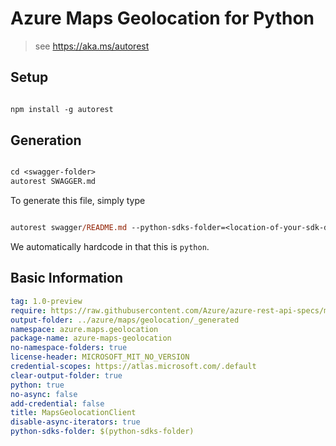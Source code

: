 # Azure Maps Geolocation for Python

> see https://aka.ms/autorest

## Setup

```ps

npm install -g autorest
```

## Generation

```ps

cd <swagger-folder>
autorest SWAGGER.md
```

To generate this file, simply type

```ps

autorest swagger/README.md --python-sdks-folder=<location-of-your-sdk-dir>
```

We automatically hardcode in that this is `python`.

## Basic Information

```yaml
tag: 1.0-preview
require: https://raw.githubusercontent.com/Azure/azure-rest-api-specs/main/specification/maps/data-plane/Geolocation/readme.md
output-folder: ../azure/maps/geolocation/_generated
namespace: azure.maps.geolocation
package-name: azure-maps-geolocation
no-namespace-folders: true
license-header: MICROSOFT_MIT_NO_VERSION
credential-scopes: https://atlas.microsoft.com/.default
clear-output-folder: true
python: true
no-async: false
add-credential: false
title: MapsGeolocationClient
disable-async-iterators: true
python-sdks-folder: $(python-sdks-folder)
```
